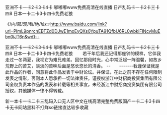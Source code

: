 亚洲不卡一卡2卡3卡4卡
嘟嘟嘟www免费高清在线直播
日产乱码卡一卡2卡三卡四8
日本一卡二卡3卡四卡免费老狼


《/内/部/观/看/地/址👉http://www.baidu.com/link?url=PImL9pnrcnEBTZd0DJwE1moEyQXs0YpuTA91QfbU6RL0wbkiFlNcvMuEbn0iJT6n&wd》--

亚洲不卡一卡2卡3卡4卡
嘟嘟嘟www免费高清在线直播
日产乱码卡一卡2卡三卡四8
日本一卡二卡3卡四卡免费老狼
　　若干年后我还记得那座钟的模样，它伴我走过一冬两夏，我视它为难兄难弟。回忆那段时光，心中常泛起一阵温馨，如故乡荒野上的苦艾，淡淡的苦味后面是悠长悠长的清香。
--　　-------我谨保证我是此作品的作者，同意将此作品发表于中财论坛。并保证，在此之前不存在任何限制发表之情形，否则本人愿承担一切法律责任。谨授权浙江中财招商投资集团有限公司全权负责本作品的发表和转载等相关事宜，未经浙江中财招商投资集团有限公司授权，其他媒体一律不得转载。





新一本卡一卡二卡三乱码入口无人区中文在线高清完整免费版国产一卡二卡3卡四卡无卡网站黑料不打烊so链接直达较多收藏
